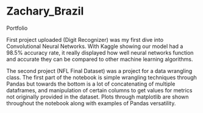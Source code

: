 # Zachary_Brazil
Portfolio

First project uploaded (Digit Recognizer) was my first dive into Convolutional Neural Networks. With Kaggle showing our model had a 98.5% accuracy rate, it really displayed how well neural networks function and accurate they can be compared to other machine learning algorithms.

The second project (NFL Final Dataset) was a project for a data wrangling class. The first part of the notebook is simple wrangling techniques through Pandas but towards the bottom is a lot of concatenating of multiple dataframes, and manipulation of certain columns to get values for metrics not originally provided in the dataset. Plots through matplotlib are shown throughout the notebook along with examples of Pandas versatility. 
